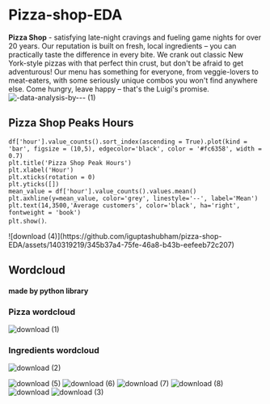 # Pizza-shop-EDA
**Pizza Shop** - satisfying late-night cravings and fueling game nights for over 20 years. Our reputation is built on fresh, local ingredients – you can practically taste the difference in every bite. We crank out classic New York-style pizzas with that perfect thin crust, but don't be afraid to get adventurous! Our menu has something for everyone, from veggie-lovers to meat-eaters, with some seriously unique combos you won't find anywhere else. Come hungry, leave happy – that's the Luigi's promise.
![-data-analysis-by--- (1)](https://github.com/iguptashubham/pizza-shop-EDA/assets/140319219/bddb857c-4112-4be1-b1d6-a65ecf64abd1)
## Pizza Shop Peaks Hours
<p><code>df['hour'].value_counts().sort_index(ascending = True).plot(kind = 'bar', figsize = (10,5), edgecolor='black', color = '#fc6358', width = 0.7)
plt.title('Pizza Shop Peak Hours')
plt.xlabel('Hour')
plt.xticks(rotation = 0)
plt.yticks([])
mean_value = df['hour'].value_counts().values.mean()
plt.axhline(y=mean_value, color='grey', linestyle='--', label='Mean')
plt.text(14,3500,'Average customers', color='black', ha='right', fontweight = 'book')
plt.show()</code>.</p>
![download (4)](https://github.com/iguptashubham/pizza-shop-EDA/assets/140319219/345b37a4-75fe-46a8-b43b-eefeeb72c207)

## Wordcloud
#### made by python library
### Pizza wordcloud
![download (1)](https://github.com/iguptashubham/pizza-shop-EDA/assets/140319219/2c645087-f4b2-4ceb-94fb-7a1759c7673c)
### Ingredients wordcloud
![download (2)](https://github.com/iguptashubham/pizza-shop-EDA/assets/140319219/1047a8e2-f25f-46fe-b0f4-4d0909701340)

![download (5)](https://github.com/iguptashubham/pizza-shop-EDA/assets/140319219/25134eb8-bf00-4550-a978-09a15a7ee5e0)
![download (6)](https://github.com/iguptashubham/pizza-shop-EDA/assets/140319219/cdb6a25c-d020-44f7-8217-fe1bd62e70b4)
![download (7)](https://github.com/iguptashubham/pizza-shop-EDA/assets/140319219/738f1f3a-c5c3-4bbb-b6f7-ca99ede226d3)
![download (8)](https://github.com/iguptashubham/pizza-shop-EDA/assets/140319219/e4bf5542-b816-4c2d-be72-ea5acc468853)
![download](https://github.com/iguptashubham/pizza-shop-EDA/assets/140319219/b00f9798-b449-4f1f-894d-393d127160a1)
![download (3)](https://github.com/iguptashubham/pizza-shop-EDA/assets/140319219/04c88e0f-d5a9-438b-aab5-070917c6fe7b)
